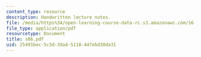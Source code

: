 ```yaml
---
content_type: resource
description: Handwritten lecture notes.
file: /media/https%3A/open-learning-course-data-rc.s3.amazonaws.com/16-01-unified-engineering-i-ii-iii-iv-fall-2005-spring-2006/25491bec5c3d39a45118447ebd30da31_s06.pdf
file_type: application/pdf
resourcetype: Document
title: s06.pdf
uid: 25491bec-5c3d-39a4-5118-447ebd30da31
---
```

